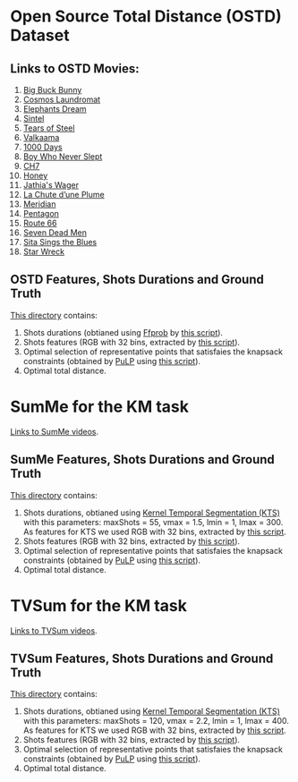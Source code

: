 # Open Source Total Distance (OSTD) Dataset

## Links to OSTD Movies: 

1. [Big Buck Bunny](http://download.blender.org/peach/bigbuckbunny_movies/big_buck_bunny_480p_surround-fix.avi)  
2. [Cosmos Laundromat](https://archive.org/download/CosmosLaundromatFirstCycle/Cosmos%20Laundromat%20-%20First%20Cycle%20%281080p%29.mp4)  
3. [Elephants Dream](http://video.blendertestbuilds.de/download.blender.org/ED/ED_1024.avi)  
4. [Sintel](http://peach.themazzone.com/durian/movies/sintel-1024-surround.mp4)   
5. [Tears of Steel](http://ftp.nluug.nl/pub/graphics/blender/demo/movies/ToS/tears_of_steel_1080p.mov)   
6. [Valkaama](http://www.valkaama.com/download.php?target=media/movie/Valkaama_1080_p.mkv)   
7. [1000 Days](http://muvideo.net/video/US6eCbRfIN8/1000-tage-german-full-length-movie-with.html)   
8. [Boy Who Never Slept](http://www.mediafire.com/file/8cfx2e097hblar1/Boy_Who_Never_Slept_-_Remastered_Full_Movie.mp4/file)   
9. [CH7](http://www.mediafire.com/file/3pghcs6h8lhix5x/CH7.mp4/file)   
10. [Honey](http://www.mediafire.com/file/7ta3q6dpdh442z6/Honey-final-180k.mp4/file)   
11. [Jathia's Wager](http://www.mediafire.com/file/pr0itqcke8z3cjd/Jathia%2527s_Wager_%25282009%2529_-_Public_Domain_Universe_-_Solomon_D._Rothman.mp4/file)   
12. [La Chute d’une Plume](http://www.mediafire.com/file/i4mm7tnr6u3v2kv/la_chute_d_une_plume_720p_sub_en_fr_es_pt.mp4/file)  
13. [Meridian](http://www.mediafire.com/file/tcxp8ei686ee7t8/Meridian_Netflix.mp4/file)  
14. [Pentagon](http://www.mediafire.com/file/hh3i59iodwf8b39/Pentagon.2008.enSubs-correct.avi/file)  
15. [Route 66](http://www.mediafire.com/file/1krgv2jmdttebdr/Route_66_-_an_American_badDream.avi/file)  
16. [Seven Dead Men](http://www.mediafire.com/file/o19b6yv40taqa88/Seven_Dead_Men.mp4/file)  
17. [Sita Sings the Blues](http://www.mediafire.com/file/q74ogbg772p79pz/SITA_SINGS_MOVIE_ONLY.mp4/file)  
18. [Star Wreck](http://www.mediafire.com/file/o772rn8sg2af56h/Star_Wreck-_In_the_Pirkinning_%2528with_subtitles_in_10_languages%2529.mp4/file)  

## OSTD Features, Shots Durations and Ground Truth
[This directory](ostd.zip) contains:
1. Shots durations (obtianed using [Ffprob](https://pypi.org/project/ffprobe/) by [this script](gt%20auxiliary%20scripts/ffprob_shot_segmentation.py)).
2. Shots features (RGB with 32 bins, extracted by [this script](gt%20auxiliary%20scripts/extract_features.py)).
3. Optimal selection of representative points that satisfaies the knapsack constraints (obtained by [PuLP](https://pypi.org/project/PuLP/) using [this script](gt%20auxiliary%20scripts/PuLP_for_Knapsack_Median.py)).
4. Optimal total distance.

# SumMe for the KM task
[Links to SumMe videos](https://gyglim.github.io/me/vsum/index.html#benchmark). 
## SumMe Features, Shots Durations and Ground Truth
[This directory](summe_for_total_distance.zip) contains:
1. Shots durations, 
obtianed using [Kernel Temporal Segmentation (KTS)](https://github.com/pathak22/videoseg/tree/master/lib/kts) with this parameters: 
maxShots = 55, vmax = 1.5, lmin = 1, lmax = 300. As features for KTS we used RGB with 32 bins, extracted by [this script](gt%20auxiliary%20scripts/extract_features.py).
2. Shots features (RGB with 32 bins, extracted by [this script](gt%20auxiliary%20scripts/extract_features.py)).
3. Optimal selection of representative points that satisfaies the knapsack constraints (obtained by [PuLP](https://pypi.org/project/PuLP/) using [this script](gt%20auxiliary%20scripts/PuLP_for_Knapsack_Median.py)).
4. Optimal total distance.

# TVSum for the KM task
[Links to TVSum videos](https://github.com/yalesong/tvsum). 
## TVSum Features, Shots Durations and Ground Truth
[This directory](tvsum_for_total_distance.zip) contains:
1. Shots durations, 
obtianed using [Kernel Temporal Segmentation (KTS)](https://github.com/pathak22/videoseg/tree/master/lib/kts) with this parameters: 
maxShots = 120, vmax = 2.2, lmin = 1, lmax = 400. As features for KTS we used RGB with 32 bins, extracted by [this script](gt%20auxiliary%20scripts/extract_features.py).
2. Shots features (RGB with 32 bins, extracted by [this script](gt%20auxiliary%20scripts/extract_features.py)).
3. Optimal selection of representative points that satisfaies the knapsack constraints (obtained by [PuLP](https://pypi.org/project/PuLP/) using [this script](gt%20auxiliary%20scripts/PuLP_for_Knapsack_Median.py)).
4. Optimal total distance.


